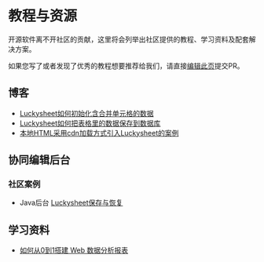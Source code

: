 # 教程与资源

开源软件离不开社区的贡献，这里将会列举出社区提供的教程、学习资料及配套解决方案。

如果您写了或者发现了优秀的教程想要推荐给我们，请直接[编辑此页](https://github.com/mengshukeji/Luckysheet/edit/master/docs/zh/guide/resource.md)提交PR。

## 博客
- [Luckysheet如何初始化含合并单元格的数据](https://www.cnblogs.com/DuShuSir/p/13272397.html)
- [Luckysheet如何把表格里的数据保存到数据库](https://www.cnblogs.com/DuShuSir/p/13857874.html)
- [本地HTML采用cdn加载方式引入Luckysheet的案例](https://www.cnblogs.com/DuShuSir/p/13859103.html)

## 协同编辑后台

### 社区案例
- Java后台 [Luckysheet保存与恢复](https://gitee.com/ichiva/luckysheet-saved-in-recovery)


## 学习资料

- [如何从0到1搭建 Web 数据分析报表](https://github.com/mengshukeji/LuckyResources/blob/master/ppt/%E5%A6%82%E4%BD%95%E4%BB%8E0%E5%88%B01%E6%90%AD%E5%BB%BA%20Web%20%E6%95%B0%E6%8D%AE%E5%88%86%E6%9E%90%E6%8A%A5%E8%A1%A8.pptx)